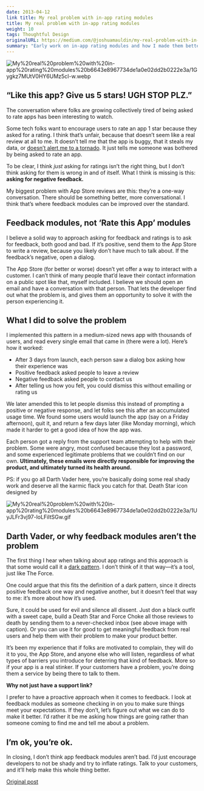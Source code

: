 ```yaml
---
date: 2013-04-12
link title: My real problem with in-app rating modules
title: My real problem with in-app rating modules
weight: 10
tags: Thoughtful Design
originalURL: https://medium.com/@joshuamauldin/my-real-problem-with-in-app-rating-modules-b2c0df494783
summary: "Early work on in-app rating modules and how I made them better. This was before Apple launched their own in-app rating system."
---
```



![My%20real%20problem%20with%20in-app%20rating%20modules%20b6643e8967734de1a0e02dd2b0222e3a/1Gygkz7MUtV0HY6UMz5cI-w.webp](../../img/1Gygkz7MUtV0HY6UMz5cI-w.webp)

## “Like this app? Give us 5 stars! UGH STOP PLZ.”

The conversation where folks are growing collectively tired of being asked to rate apps has been interesting to watch.

Some tech folks want to encourage users to rate an app 1 star because they asked for a rating. I think that’s unfair, because that doesn’t seem like a real review at all to me. It doesn’t tell me that the app is buggy, that it steals my data, or [doesn’t alert me to a tornado](http://xkcd.com/937/). It just tells me someone was bothered by being asked to rate an app.

To be clear, I think *just* asking for ratings isn’t the right thing, but I don’t think asking for them is wrong in and of itself. What I think is missing is this: **asking for negative feedback.**

My biggest problem with App Store reviews are this: they’re a one-way conversation. There should be something better, more conversational. I think that’s where feedback modules can be improved over the standard.

## **Feedback modules, not ‘Rate this App’ modules**

I believe a solid way to approach asking for feedback and ratings is to ask for feedback, both good and bad. If it’s positive, send them to the App Store to write a review, because you likely don’t have much to talk about. If the feedback’s negative, open a dialog.

The App Store (for better or worse) doesn’t yet offer a way to interact with a customer. I can’t think of many people that’d leave their contact information on a public spot like that, myself included. I believe we should open an email and have a conversation with that person. That lets the developer find out what the problem is, and gives them an opportunity to solve it with the person experiencing it.

## What I did to solve the problem

I implemented this pattern in a medium-sized news app with thousands of users, and read every single email that came in (there were a lot). Here’s how it worked:

- After 3 days from launch, each person saw a dialog box asking how their experience was
- Positive feedback asked people to leave a review
- Negative feedback asked people to contact us
- After telling us how you felt, you could dismiss this without emailing or rating us

We later amended this to let people dismiss this instead of prompting a positive or negative response, and let folks see this after an accumulated usage time. We found some users would launch the app (say on a Friday afternoon), quit it, and return a few days later (like Monday morning), which made it harder to get a good idea of how the app was.

Each person got a reply from the support team attempting to help with their problem. Some were angry, most confused because they lost a password, and some experienced legitimate problems that we couldn’t find on our own. **Ultimately, these emails were directly responsible for improving the product, and ultimately turned its health around.**

PS: if you go all Darth Vader here, you’re basically doing some real shady work and deserve all the karmic flack you catch for that. Death Star icon designed by

![My%20real%20problem%20with%20in-app%20rating%20modules%20b6643e8967734de1a0e02dd2b0222e3a/1UyJLFr3vj97-loLFiItSGw.gif](My%20real%20problem%20with%20in-app%20rating%20modules%20b6643e8967734de1a0e02dd2b0222e3a/1UyJLFr3vj97-loLFiItSGw.gif)

## **Darth Vader, or why feedback modules aren’t the problem**

The first thing I hear when talking about app ratings and this approach is that some would call it a [dark pattern](http://darkpatterns.org/). I don’t think of it that way—it’s a tool, just like The Force.

One could argue that this fits the definition of a dark pattern, since it directs positive feedback one way and negative another, but it doesn’t feel that way to me: it’s more about how it’s used.

Sure, it could be used for evil and silence all dissent. Just don a black outfit with a sweet cape, build a Death Star and Force Choke all those reviews to death by sending them to a never-checked inbox (see above image with caption). Or you can use it for good to get meaningful feedback from real users and help them with their problem to make your product better.

It’s been my experience that if folks are motivated to complain, they will do it to you, the App Store, and anyone else who will listen, regardless of what types of barriers you introduce for deterring that kind of feedback. More so if your app is a real stinker. If your customers have a problem, you’re doing them a service by being there to talk to them.

**Why not just have a support link?**

I prefer to have a proactive approach when it comes to feedback. I look at feedback modules as someone checking in on you to make sure things meet your expectations. If they don’t, let’s figure out what we can do to make it better. I’d rather it be me asking how things are going rather than someone coming to find me and tell me about a problem.

## I’m ok, you’re ok.

In closing, I don’t think app feedback modules aren’t bad. I’d just encourage developers to not be shady and try to inflate ratings. Talk to your customers, and it’ll help make this whole thing better.


[Original post](https://medium.com/@joshuamauldin/my-real-problem-with-in-app-rating-modules-b2c0df494783)
